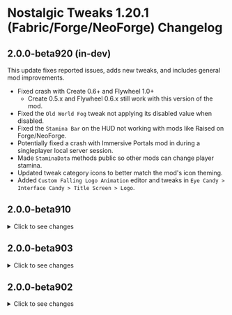# Nostalgic Tweaks 1.20.1 (Fabric/Forge/NeoForge) Changelog

## 2.0.0-beta920 (in-dev)

This update fixes reported issues, adds new tweaks, and includes general mod improvements.

- Fixed crash with Create 0.6+ and Flywheel 1.0+
    - Create 0.5.x and Flywheel 0.6.x still work with this version of the mod.
- Fixed the `Old World Fog` tweak not applying its disabled value when disabled.
- Fixed the `Stamina Bar` on the HUD not working with mods like Raised on Forge/NeoForge.
- Potentially fixed a crash with Immersive Portals mod in during a singleplayer local server session.
- Made `StaminaData` methods public so other mods can change player stamina.
- Updated tweak category icons to better match the mod's icon theming.
- Added `Custom Falling Logo Animation` editor and tweaks in `Eye Candy > Interface Candy > Title Screen > Logo`.

## 2.0.0-beta910

<details>
<summary>Click to see changes</summary>

This update fixes reported issues, adds new tweaks, and includes general mod improvements. The most notable new tweaks
are the stamina based sprinting system. Starting with all releases after beta.904, Nostalgic Tweaks now uses the LGPLv3
license. If you are interested in joining the mod's development team, then please reach out to us at the mod's Discord.

- Added home screen tutorial overlay to manually disable Sodium cloud rendering override
- Added warning banner and overlay to the home screen that indicates if significant conflict mods are installed
- Added category filtering next to the search bar in the config menu screen
- Added category filtering to the `Toggle All Tweaks` section in config management
- Search results now search everywhere by default
- Updated the mod's config home screen
- Made smooth scrolling in Nostalgic Tweaks menus more responsive
- Improved old cave ambience tweak (no more spooky cave sounds under trees at night)
- Removed Sodium cloud overrides
- Changed the `Disable Vanilla Brightness` tweak to be off by default
- Fixed decorated pot items appearing as 2D
- Fixed disable block offsets tweak applying to blocks with collision
- Fixed game soft locking when downloading a resource pack for a server
- Fixed crash when deleting more than one item in a tweak list
- Fixed server console log spam when a connected player has a different mod version
- Fixed held item model gap fix tweak not working on Forge
- Fixed incorrect air bubble offset when player is without armor on Forge
- Fixed incorrect air bubble offset on the HUD for Fabric
- Fixed missing vehicle health offset when player is mounted without armor
- Fixed block placing/breaking sounds not playing on Valkyrien Skies 2 ships
- Fixed disabled sprinting and swimming overriding creative/spectator
- Fixed custom hitbox outline tweaks conflicting with other mods
- Fixed classic swing not working as intended when holding the "use" button (mouse right click)
- Fixed classic attack swing missing its rotation (applies only to held block items)
- Fixed left-handed third person sword blocking animation
- Fixed favorite tweaks not appearing in the favorites list
- Fixed infinite seed tilling bug
- Fixed scrollbar in Nostalgic Tweaks menus scrolling irrationally on some occasions
- Fixed sky color not taking over when the `Dynamic Sky Color` tweak is disabled
- Added `Dynamic Light Brightness` lighting tweak
- Added `Stamina System` subcategory to the `Gameplay` category
- Added `Stamina Bar` subcategory to the `Heads-up Display` subcategory
- Added `Alternative Stamina Text` subcategory to the `Stamina Bar` subcategory
- Added `Stamina Sprinting` tweak (dynamic) (no server-side-only)
- Added `Disable Custom Hitbox Override` tweak
- Added `2D Item Exception` list tweak
- Added `Always Open Select World Screen` screen tweak
- Added `Hide New Recipe Toasts` tweak
- Added `Hide Tutorial Toasts` tweak
- Added `Hide Advancement Toasts` tweak
- Added `Hide Advancement Chats` tweak
- Added `Disable Smooth Lighting` tweak (off by default) (overrides video setting)
- Added `Disable Shovel Pathing` tweak (dynamically controlled)
- Added `Disable Axe Stripping` tweak (dynamically controlled)
- Added `Self Block Drops` tweak list (off by default) (includes vanilla ores)
- Added `Old Mob Death Topple` animation tweak
- Added `Old Mob Head & Body Turning` animation tweak
- Added `Fishing Mechanics` gameplay mechanics category
- Added `Old Fishing Loot` gameplay tweak (overrides fishing loot table)
- Added `Old Fishing Luring` gameplay tweak (brings back old bobber)
- Added `Old Fishing Casting` gameplay tweak (changes fishing rod sounds)
- Added `Old Creeper Strafing` gameplay tweak (on by default)
- Added `Disable Skeleton Strafing` gameplay tweak (off by default) (not available for Forge 1.20.1)
- Added `Disable Bubble Column Ambience` sound tweak

</details>

## 2.0.0-beta903

<details>
<summary>Click to see changes</summary>

- Added a new first-time config setup overlay to the mod's home screen
- Added panorama cycle buttons to the mod's home screen
- Updated the mod's home screen panorama images
- Fixed a rare occurrence where not all tweaks would sync with a modded server
- Fixed the `Remove Mipmaps` tweak always overriding vanilla settings
- Fixed 2D item rendering when an item is in a fixated display context

</details>

## 2.0.0-beta902

<details>
<summary>Click to see changes</summary>

- Initial release for 1.20.1

</details>